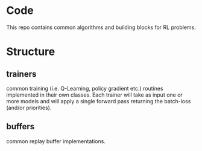# Code

This repo contains common algorithms and building blocks for RL problems.

# Structure

## trainers
common training (i.e. Q-Learning, policy gradient etc.) routines implemented in their own classes. Each trainer will take as input one or more models and will apply a single forward pass returning the batch-loss (and/or priorities).

## buffers
common replay buffer implementations.
